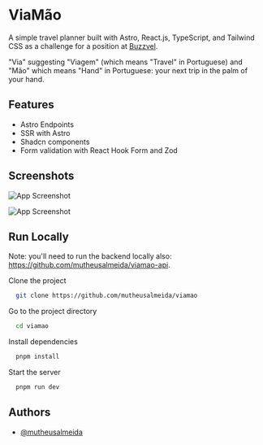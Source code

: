 # ViaMão

A simple travel planner built with Astro, React.js, TypeScript, and Tailwind CSS as a challenge for a position at [Buzzvel](https://buzzvel.com).

"Via" suggesting "Viagem" (which means "Travel" in Portuguese) and "Mão" which means "Hand" in Portuguese: your next trip in the palm of your hand.

## Features

- Astro Endpoints
- SSR with Astro
- Shadcn components
- Form validation with React Hook Form and Zod

## Screenshots

![App Screenshot](https://i.ibb.co/rc67CjP/882shots-so.png)

![App Screenshot](https://i.ibb.co/GC1r29R/649shots-so.png)

## Run Locally

Note: you'll need to run the backend locally also: https://github.com/mutheusalmeida/viamao-api.

Clone the project

```bash
  git clone https://github.com/mutheusalmeida/viamao
```

Go to the project directory

```bash
  cd viamao
```

Install dependencies

```bash
  pnpm install
```

Start the server

```bash
  pnpm run dev
```

## Authors

- [@mutheusalmeida](https://www.github.com/mutheusalmeida)
